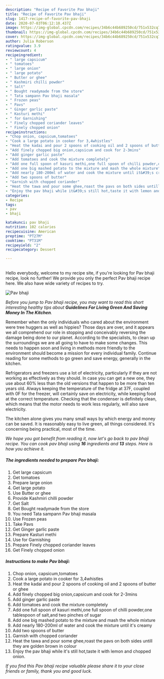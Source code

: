 ```yaml
---
description: "Recipe of Favorite Pav bhaji"
title: "Recipe of Favorite Pav bhaji"
slug: 1417-recipe-of-favorite-pav-bhaji
date: 2020-07-03T06:12:10.437Z
image: https://img-global.cpcdn.com/recipes/34b6c44b689250cd/751x532cq70/pav-bhaji-recipe-main-photo.jpg
thumbnail: https://img-global.cpcdn.com/recipes/34b6c44b689250cd/751x532cq70/pav-bhaji-recipe-main-photo.jpg
cover: https://img-global.cpcdn.com/recipes/34b6c44b689250cd/751x532cq70/pav-bhaji-recipe-main-photo.jpg
author: Julia Roberson
ratingvalue: 3.9
reviewcount: 4
recipeingredient:
- " large capsicum"
- " tomatoes"
- " large onion"
- " large potato"
- " Butter or ghee"
- " Kashmiri chilli powder"
- " Salt"
- " Bought readymade from the store"
- " Tata sampann Pav bhaji masala"
- " Frozen peas"
- " Pavs"
- " Ginger garlic paste"
- " Kasturi methi"
- " for Garnishing"
- " Finely chopped coriander leaves"
- " Finely chopped onion"
recipeinstructions:
- "Chop onion, capsicum,tomatoes"
- "Cook a large potato in cooker for 3,4whistles"
- "Heat the kadai and pour 2 spoons of cooking oil and 2 spoons of butter or ghee"
- "Add finely chopped big onion,capsicum and cook for 2-3mins"
- "Add ginger garlic paste"
- "Add tomatoes and cook the mixture completely"
- "Add one full spoon of kasuri methi,one full spoon of chilli powder,one tablespoon of salt,and two pinches of sugar"
- "Add one big mashed potato to the mixture and mash the whole mixture"
- "Add nearly 180-200ml of water and cook the mixture until it&#39;s creamy"
- "Add two spoons of butter"
- "Garnish with chopped coriander"
- "Heat the tawa and pour some ghee,roast the pavs on both sides untill they are golden brown in colour"
- "Enjoy the pav bhaji while it&#39;s still hot,taste it with lemon and chopped onion."
categories:
- Recipe
tags:
- pav
- bhaji

katakunci: pav bhaji 
nutrition: 102 calories
recipecuisine: American
preptime: "PT27M"
cooktime: "PT31M"
recipeyield: "2"
recipecategory: Dessert

---
```

<br>
Hello everybody, welcome to my recipe site, if you're looking for Pav bhaji recipe, look no further! We provide you only the perfect Pav bhaji recipe here. We also have wide variety of recipes to try.
<br>


![Pav bhaji](https://img-global.cpcdn.com/recipes/34b6c44b689250cd/751x532cq70/pav-bhaji-recipe-main-photo.jpg)

<i>Before you jump to Pav bhaji recipe, you may want to read this short interesting healthy tips about 
<strong>Guidelines For Living Green And Saving Money In The Kitchen</strong>.</i>
</br>

Remember when the only individuals who cared about the environment were tree huggers as well as hippies? Those days are over, and it appears we all comprehend our role in stopping and conceivably reversing the damage being done to our planet. According to the specialists, to clean up the surroundings we are all going to have to make some changes. This needs to happen soon and living in methods more friendly to the environment should become a mission for every individual family. Continue reading for some methods to go green and save energy, generally in the kitchen.

Refrigerators and freezers use a lot of electricity, particularly if they are not working as effectively as they should. In case you can get a new one, they use about 60% less than the old versions that happen to be more than ten years old. Always keeping the temperature of the fridge at 37F, coupled with 0F for the freezer, will certainly save on electricity, while keeping food at the correct temperature. Checking that the condenser is definitely clean, which means that the motor needs to work less regularly, will also save electricity.

The kitchen alone gives you many small ways by which energy and money can be saved. It is reasonably easy to live green, all things considered. It's concerning being practical, most of the time.


<i>We hope you got benefit from reading it, now let's go back to pav bhaji recipe. You can cook pav bhaji using <strong>16</strong> ingredients and <strong>13</strong> steps. Here is how you achieve it.
</i>

##### The ingredients needed to prepare Pav bhaji:

1. Get  large capsicum
1. Get  tomatoes
1. Prepare  large onion
1. Get  large potato
1. Use  Butter or ghee
1. Provide  Kashmiri chilli powder
1. Get  Salt
1. Get  Bought readymade from the store
1. You need  Tata sampann Pav bhaji masala
1. Use  Frozen peas
1. Take  Pavs
1. Get  Ginger garlic paste
1. Prepare  Kasturi methi
1. Use  for Garnishing
1. Prepare  Finely chopped coriander leaves
1. Get  Finely chopped onion


##### Instructions to make Pav bhaji:

1. Chop onion, capsicum,tomatoes
1. Cook a large potato in cooker for 3,4whistles
1. Heat the kadai and pour 2 spoons of cooking oil and 2 spoons of butter or ghee
1. Add finely chopped big onion,capsicum and cook for 2-3mins
1. Add ginger garlic paste
1. Add tomatoes and cook the mixture completely
1. Add one full spoon of kasuri methi,one full spoon of chilli powder,one tablespoon of salt,and two pinches of sugar
1. Add one big mashed potato to the mixture and mash the whole mixture
1. Add nearly 180-200ml of water and cook the mixture until it&#39;s creamy
1. Add two spoons of butter
1. Garnish with chopped coriander
1. Heat the tawa and pour some ghee,roast the pavs on both sides untill they are golden brown in colour
1. Enjoy the pav bhaji while it&#39;s still hot,taste it with lemon and chopped onion.


<i>If you find this Pav bhaji recipe valuable please share it to your close friends or family, thank you and good luck.</i>
